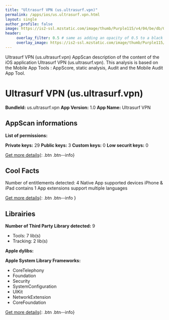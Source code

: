 ```yaml
---
title: "Ultrasurf VPN (us.ultrasurf.vpn)"
permalink: /apps/ios/us.ultrasurf.vpn.html
layout: single
author_profile: false
image: https://is2-ssl.mzstatic.com/image/thumb/Purple115/v4/04/be/db/04bedb82-a077-e81e-f761-197647935c09/AppIcon-0-0-1x_U007emarketing-0-0-0-10-0-0-sRGB-0-0-0-GLES2_U002c0-512MB-85-220-0-0.png/512x512bb.jpg
header: 
     overlay_filter: 0.5 # same as adding an opacity of 0.5 to a black background
     overlay_image: https://is2-ssl.mzstatic.com/image/thumb/Purple115/v4/04/be/db/04bedb82-a077-e81e-f761-197647935c09/AppIcon-0-0-1x_U007emarketing-0-0-0-10-0-0-sRGB-0-0-0-GLES2_U002c0-512MB-85-220-0-0.png/512x512bb.jpg
---
```

Ultrasurf VPN (us.ultrasurf.vpn) AppScan description of the content of the iOS application Ultrasurf VPN (us.ultrasurf.vpn). This analysis is based on the Mobile App Tools : AppScore, static analysis, Audit and the Mobile Audit App Tool.

# Ultrasurf VPN (us.ultrasurf.vpn)

**BundleId:** us.ultrasurf.vpn
**App Version:** 1.0
**App Name:** Ultrasurf VPN


## AppScan informations 

**List of permissions:** 
  
  
**Private keys:** 29
**Public keys:** 3
**Custom keys:** 0
**Low securit keys:** 0
  
[Get more details](/pricing.html){: .btn .btn--info}

## Cool Facts

Number of entitlements detected: 4
Native App
supported devices iPhone & iPad
contains 1 App extensions
support multiple languages
  
[Get more details](/pricing.html){: .btn .btn--info }

## Librairies 
**Number of Third Party Library detected:** 9
- Tools: 7 lib(s)
- Tracking: 2 lib(s)


**Apple dylibs:**


**Apple System Library Frameworks:**
- CoreTelephony
- Foundation
- Security
- SystemConfiguration
- UIKit
- NetworkExtension
- CoreFoundation


  
[Get more details](/pricing.html){: .btn .btn--info}


